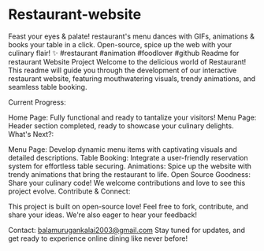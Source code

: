 # Restaurant-website
Feast your eyes &amp; palate! restaurant's menu dances with GIFs, animations &amp; books your table in a click. Open-source, spice up the web with your culinary flair! ‍✨ #restaurant #animation #foodlover #github
Readme for restaurant Website Project
Welcome to the delicious world of Restaurant! This readme will guide you through the development of our interactive restaurant website, featuring mouthwatering visuals, trendy animations, and seamless table booking.

Current Progress:

Home Page: Fully functional and ready to tantalize your visitors!
Menu Page: Header section completed, ready to showcase your culinary delights.
What's Next?:

Menu Page: Develop dynamic menu items with captivating visuals and detailed descriptions.
Table Booking: Integrate a user-friendly reservation system for effortless table securing.
Animations: Spice up the website with trendy animations that bring the restaurant to life.
Open Source Goodness: Share your culinary code! We welcome contributions and love to see this project evolve.
Contribute & Connect:

This project is built on open-source love! Feel free to fork, contribute, and share your ideas. We're also eager to hear your feedback!


Contact: balamurugankalai2003@gmail.com
Stay tuned for updates, and get ready to experience online dining like never before!
